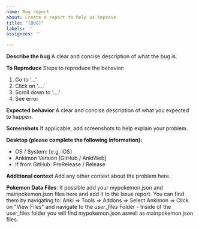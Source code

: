 ```yaml
---
name: Bug report
about: Create a report to help us improve
title: "[BUG]"
labels: ''
assignees: ''

---
```


**Describe the bug**
A clear and concise description of what the bug is.

**To Reproduce**
Steps to reproduce the behavior:
1. Go to '...'
2. Click on '....'
3. Scroll down to '....'
4. See error

**Expected behavior**
A clear and concise description of what you expected to happen.

**Screenshots**
If applicable, add screenshots to help explain your problem.

**Desktop (please complete the following information):**
 - OS / System: [e.g. iOS]
 - Ankimon Version [GitHub / AnkiWeb]
- If from GitHub: PreRelease / Release

**Additional context**
Add any other context about the problem here.

**Pokemon Data Files**:
If possible add your mypokemon.json and mainpokemon.json files here and add it to the Issue report.
You can find them by navigating to: Anki => Tools => Addons => Select Ankimon => Click on "View Files" and navigate to the *user_files* Folder - Inside of the user_files folder you will find mypokemon.json aswell as mainpokemon.json files.
